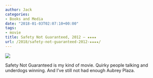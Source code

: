```yaml
---
author: Jack
categories:
- Books and Media
date: "2018-01-03T02:07:10+00:00"
tags:
- movie
title: Safety Not Guaranteed, 2012 – ★★★★
url: /2018/safety-not-guaranteed-2012-★★★★/
---
```

![][1]

Safety Not Guaranteed is my kind of movie. Quirky people talking and underdogs winning. And I’ve still not had enough Aubrey Plaza.

 [1]: https://a.ltrbxd.com/resized/film-poster/7/0/7/5/3/70753-safety-not-guaranteed-0-150-0-225-crop.jpg?k=60e32a7f48